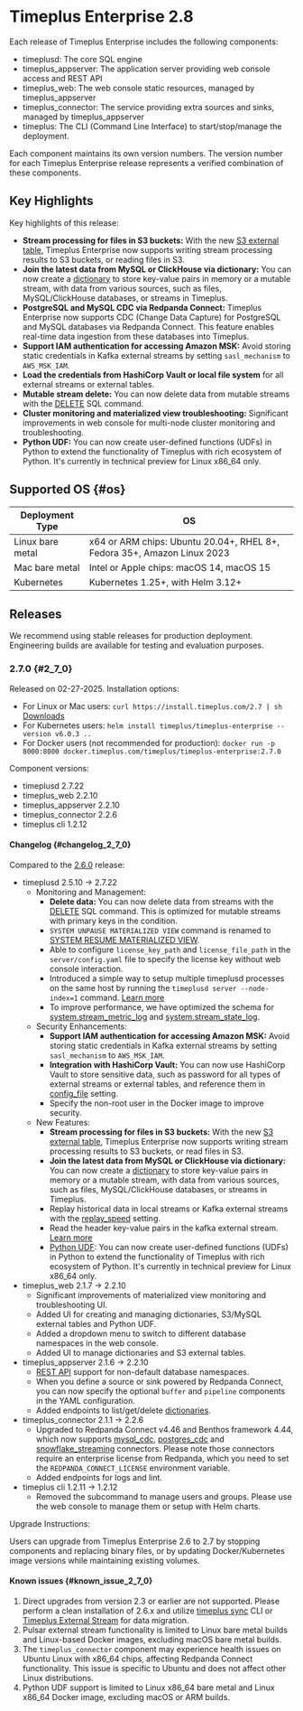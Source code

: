 # Timeplus Enterprise 2.8
Each release of Timeplus Enterprise includes the following components:

* timeplusd: The core SQL engine
* timeplus_appserver: The application server providing web console access and REST API
* timeplus_web: The web console static resources, managed by timeplus_appserver
* timeplus_connector: The service providing extra sources and sinks, managed by timeplus_appserver
* timeplus: The CLI (Command Line Interface) to start/stop/manage the deployment.

Each component maintains its own version numbers. The version number for each Timeplus Enterprise release represents a verified combination of these components.

## Key Highlights
Key highlights of this release:
* **Stream processing for files in S3 buckets:** With the new [S3 external table](/s3-external), Timeplus Enterprise now supports writing stream processing results to S3 buckets, or reading files in S3.
* **Join the latest data from MySQL or ClickHouse via dictionary:** You can now create a [dictionary](/sql-create-dictionary) to store key-value pairs in memory or a mutable stream, with data from various sources, such as files, MySQL/ClickHouse databases, or streams in Timeplus.
* **PostgreSQL and MySQL CDC via Redpanda Connect:** Timeplus Enterprise now supports CDC (Change Data Capture) for PostgreSQL and MySQL databases via Redpanda Connect. This feature enables real-time data ingestion from these databases into Timeplus.
* **Support IAM authentication for accessing Amazon MSK:** Avoid storing static credentials in Kafka external streams by setting `sasl_mechanism` to `AWS_MSK_IAM`.
* **Load the credentials from HashiCorp Vault or local file system** for all external streams or external tables.
* **Mutable stream delete:** You can now delete data from mutable streams with the [DELETE](/sql-delete) SQL command.
* **Cluster monitoring and materialized view troubleshooting:** Significant improvements in web console for multi-node cluster monitoring and troubleshooting.
* **Python UDF:** You can now create user-defined functions (UDFs) in Python to extend the functionality of Timeplus with rich ecosystem of Python. It's currently in technical preview for Linux x86_64 only.


## Supported OS {#os}
|Deployment Type| OS |
|--|--|
|Linux bare metal| x64 or ARM chips: Ubuntu 20.04+, RHEL 8+, Fedora 35+, Amazon Linux 2023|
|Mac bare metal| Intel or Apple chips: macOS 14, macOS 15|
|Kubernetes|Kubernetes 1.25+, with Helm 3.12+|

## Releases
We recommend using stable releases for production deployment. Engineering builds are available for testing and evaluation purposes.

### 2.7.0 {#2_7_0}
Released on 02-27-2025. Installation options:
* For Linux or Mac users: `curl https://install.timeplus.com/2.7 | sh` [Downloads](/release-downloads#2_7_0)
* For Kubernetes users: `helm install timeplus/timeplus-enterprise --version v6.0.3 ..`
* For Docker users (not recommended for production): `docker run -p 8000:8000 docker.timeplus.com/timeplus/timeplus-enterprise:2.7.0`

Component versions:
* timeplusd 2.7.22
* timeplus_web 2.2.10
* timeplus_appserver 2.2.10
* timeplus_connector 2.2.6
* timeplus cli 1.2.12

#### Changelog {#changelog_2_7_0}

Compared to the [2.6.0](/enterprise-v2.6#2_6_0) release:
* timeplusd 2.5.10 -> 2.7.22
  * Monitoring and Management:
    * **Delete data:** You can now delete data from streams with the [DELETE](/sql-delete) SQL command. This is optimized for mutable streams with primary keys in the condition.
    * `SYSTEM UNPAUSE MATERIALIZED VIEW` command is renamed to [SYSTEM RESUME MATERIALIZED VIEW](/sql-system-resume).
    * Able to configure `license_key_path` and `license_file_path` in the `server/config.yaml` file to specify the license key without web console interaction.
    * Introduced a simple way to setup multiple timeplusd processes on the same host by running the `timeplusd server --node-index=1` command. [Learn more](/cluster_install#single-host-cluster)
    * To improve performance, we have optimized the schema for [system.stream_metric_log](/system-stream-metric-log) and [system.stream_state_log](/system-stream-state-log).
  * Security Enhancements:
    * **Support IAM authentication for accessing Amazon MSK:** Avoid storing static credentials in Kafka external streams by setting `sasl_mechanism` to `AWS_MSK_IAM`.
    * **Integration with HashiCorp Vault:** You can now use HashiCorp Vault to store sensitive data, such as password for all types of external streams or external tables, and reference them in [config_file](/proton-kafka#config_file) setting.
    * Specify the non-root user in the Docker image to improve security.
  * New Features:
    * **Stream processing for files in S3 buckets:** With the new [S3 external table](/s3-external), Timeplus Enterprise now supports writing stream processing results to S3 buckets, or read files in S3.
    * **Join the latest data from MySQL or ClickHouse via dictionary:** You can now create a [dictionary](/sql-create-dictionary) to store key-value pairs in memory or a mutable stream, with data from various sources, such as files, MySQL/ClickHouse databases, or streams in Timeplus.
    * Replay historical data in local streams or Kafka external streams with the [replay_speed](/query-settings#replay_speed) setting.
    * Read the header key-value pairs in the kafka external stream. [Learn more](/proton-kafka#_tp_message_headers)
    * [Python UDF](/py-udf): You can now create user-defined functions (UDFs) in Python to extend the functionality of Timeplus with rich ecosystem of Python. It's currently in technical preview for Linux x86_64 only.
* timeplus_web 2.1.7 -> 2.2.10
  * Significant improvements of materialized view monitoring and troubleshooting UI.
  * Added UI for creating and managing dictionaries, S3/MySQL external tables and Python UDF.
  * Added a dropdown menu to switch to different database namespaces in the web console.
  * Added UI to manage dictionaries and S3 external tables.
* timeplus_appserver 2.1.6 -> 2.2.10
  * [REST API](/rest) support for non-default database namespaces.
  * When you define a source or sink powered by Redpanda Connect, you can now specify the optional `buffer` and `pipeline` components in the YAML configuration.
  * Added endpoints to list/get/delete [dictionaries](/sql-create-dictionary).
* timeplus_connector 2.1.1 -> 2.2.6
  * Upgraded to Redpanda Connect v4.46 and Benthos framework 4.44, which now supports [mysql_cdc](https://docs.redpanda.com/redpanda-connect/components/inputs/mysql_cdc/), [postgres_cdc](https://docs.redpanda.com/redpanda-connect/components/inputs/postgres_cdc/) and [snowflake_streaming](https://docs.redpanda.com/redpanda-connect/components/outputs/snowflake_streaming/) connectors. Please note those connectors require an enterprise license from Redpanda, which you need to set the `REDPANDA_CONNECT_LICENSE` environment variable.
  * Added endpoints for logs and lint.
* timeplus cli 1.2.11 -> 1.2.12
  * Removed the subcommand to manage users and groups. Please use the web console to manage them or setup with Helm charts.

Upgrade Instructions:

Users can upgrade from Timeplus Enterprise 2.6 to 2.7 by stopping components and replacing binary files, or by updating Docker/Kubernetes image versions while maintaining existing volumes.

#### Known issues {#known_issue_2_7_0}
1. Direct upgrades from version 2.3 or earlier are not supported. Please perform a clean installation of 2.6.x and utilize [timeplus sync](/cli-sync) CLI or [Timeplus External Stream](/timeplus-external-stream) for data migration.
2. Pulsar external stream functionality is limited to Linux bare metal builds and Linux-based Docker images, excluding macOS bare metal builds.
3. The `timeplus_connector` component may experience health issues on Ubuntu Linux with x86_64 chips, affecting Redpanda Connect functionality. This issue is specific to Ubuntu and does not affect other Linux distributions.
4. Python UDF support is limited to Linux x86_64 bare metal and Linux x86_64 Docker image, excluding macOS or ARM builds.
